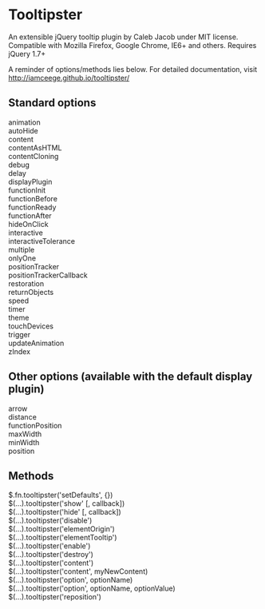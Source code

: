 Tooltipster
===========

An extensible jQuery tooltip plugin by Caleb Jacob under MIT license.  
Compatible with Mozilla Firefox, Google Chrome, IE6+ and others. Requires jQuery 1.7+

A reminder of options/methods lies below. For detailed documentation, visit http://iamceege.github.io/tooltipster/

Standard options
-------------------------

animation  
autoHide  
content  
contentAsHTML  
contentCloning  
debug  
delay  
displayPlugin  
functionInit  
functionBefore  
functionReady  
functionAfter  
hideOnClick  
interactive  
interactiveTolerance  
multiple  
onlyOne  
positionTracker  
positionTrackerCallback  
restoration  
returnObjects  
speed  
timer  
theme  
touchDevices  
trigger  
updateAnimation  
zIndex  

Other options (available with the default display plugin)
-------------------------

arrow  
distance  
functionPosition  
maxWidth  
minWidth  
position  

Methods
-------------------------

$.fn.tooltipster('setDefaults', {})  
$(...).tooltipster('show' [, callback])  
$(...).tooltipster('hide' [, callback])  
$(...).tooltipster('disable')  
$(...).tooltipster('elementOrigin')  
$(...).tooltipster('elementTooltip')  
$(...).tooltipster('enable')  
$(...).tooltipster('destroy')  
$(...).tooltipster('content')  
$(...).tooltipster('content', myNewContent)  
$(...).tooltipster('option', optionName)  
$(...).tooltipster('option', optionName, optionValue)  
$(...).tooltipster('reposition')  